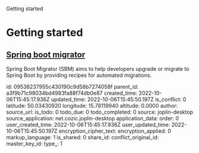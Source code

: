 Getting started

# Getting started

## [**Spring boot migrator**](https://github.com/spring-projects-experimental/spring-boot-migrator)
Spring Boot Migrator (SBM) aims to help developers upgrade or migrate to Spring Boot by providing recipes for automated migrations.

id: 09538237955c430190c9d58b7274058f
parent_id: a3f9b71c98034bd4983fa88f74db0e87
created_time: 2022-10-06T15:45:17.936Z
updated_time: 2022-10-06T15:45:50.197Z
is_conflict: 0
latitude: 50.03430920
longitude: 15.78119940
altitude: 0.0000
author: 
source_url: 
is_todo: 0
todo_due: 0
todo_completed: 0
source: joplin-desktop
source_application: net.cozic.joplin-desktop
application_data: 
order: 0
user_created_time: 2022-10-06T15:45:17.936Z
user_updated_time: 2022-10-06T15:45:50.197Z
encryption_cipher_text: 
encryption_applied: 0
markup_language: 1
is_shared: 0
share_id: 
conflict_original_id: 
master_key_id: 
type_: 1